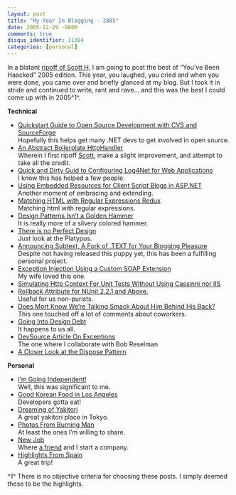 ```yaml
---
layout: post
title: "My Year In Blogging - 2005"
date: 2005-12-29 -0800
comments: true
disqus_identifier: 11384
categories: [personal]
---
```

In a blatant [ripoff of Scott
H](http://www.hanselman.com/blog/ "Scott hanselman’s Blog"), I am going
to post the best of “You’ve Been Haacked” 2005 edition. This year, you
laughed, you cried and when you were done, you came over and briefly
glanced at my blog. But I took it in stride and continued to write, rant
and rave... and this was the best I could come up with in 2005^1^.

**Technical**

-   [Quickstart Guide to Open Source Development with CVS and
    SourceForge](http://haacked.com/archive/2005/05/12/3178.aspx "Quickstart Guide to Open Source Development with CVS and SourceForge")\
     Hopefully this helps get many .NET devs to get involved in open
    source.
-   [An Abstract Boilerplate
    HttpHandler](http://haacked.com/archive/2005/03/17/2394.aspx "An Abstract Boilerplate HttpHandler")\
     Wherein I first ripoff
    [Scott](http://www.hanselman.com/blog/ "Scott hanselman’s Blog"),
    make a slight improvement, and attempt to take all the credit.
-   [Quick and Dirty Guid to Configuring Log4Net for Web
    Applications](http://haacked.com/archive/2005/03/07/2317.aspx "Configuring Log4Net for the Web")\
    I know this has helped a few people.
-   [Using Embedded Resources for Client Script Blogs in
    ASP.NET](http://haacked.com/archive/2005/04/29/2879.aspx "Embedded Resources for ASP.NET")\
    Another moment of embracing and extending.
-   [Matching HTML with Regular Expressions
    Redux](http://haacked.com/archive/2005/04/22/2784.aspx "Matching HTML With Regex")\
    Matching html with regular expressions.
-   [Design Patterns Isn’t a Golden
    Hammer](http://haacked.com/archive/2005/05/31/3935.aspx)\
    It is really more of a silvery colored hammer.
-   [There is no Perfect
    Design](http://haacked.com/archive/2005/05/31/ThereIsNoPerfectDesign.aspx)\
    Just look at the Platypus.
-   [Announcing Subtext, A Fork of .TEXT for Your Blogging
    Pleasure](http://haacked.com/archive/2005/05/04/2953.aspx)\
    Despite not having released this puppy yet, this has been a
    fulfilling personal project.
-   [Exception Injection Using a Custom SOAP
    Extension](http://haacked.com/archive/2005/06/29/ExceptionInjectionUsingCustomSoapExtension.aspx "Exception Injection Using a Custom SOAP Extension")\
    My wife loved this one.
-   [Simulating Http Context For Unit Tests Without Using Cassinni nor
    IIS](http://haacked.com/archive/2005/06/11/4617.aspx "Simulating Http Context")
-   [Rollback Attribute for NUnit 2.2.1 and
    Above.](http://haacked.com/archive/2005/06/10/4580.aspx "NUnit Rollback")\
    Useful for us non-purists.
-   [Does Mort Know We’re Talking Smack About Him Behind His
    Back?](http://haacked.com/archive/2005/08/03/9210.aspx "Does Mort Know")\
    This one touched off a lot of comments about coworkers.
-   [Going Into Design
    Debt](http://haacked.com/archive/2005/09/24/10336.aspx "Design Debt")\
    It happens to us all.
-   [DevSource Article On
    Exceptions](http://haacked.com/archive/2005/11/17/DevSourceArticleOnExceptions.aspx)\
    The one where I collaborate with Bob Reselman
-   [A Closer Look at the Dispose
    Pattern](http://haacked.com/archive/2005/11/18/ACloserLookAtDisposePattern.aspx "Dispose Pattern")

**Personal**

-   [I’m Going
    Independent!](http://haacked.com/archive/2005/02/22/2168.aspx "I’m Going Indepdendent!")\
     Well, this was significant to me.
-   [Good Korean Food in Los
    Angeles](http://haacked.com/archive/2005/03/17/2400.aspx "Good Korean Food in Los Angeles")
    \
     Developers gotta eat!
-   [Dreaming of
    Yakitori](http://haacked.com/archive/2005/08/05/9226.aspx "Yakitori")\
    A great yakitori place in Tokyo.
-   [Photos From Burning
    Man](http://haacked.com/archive/2005/09/10/10019.aspx "Photos From Burning Man")\
    At least the ones I’m willing to share.
-   [New
    Job](http://haacked.com/archive/2005/09/13/10065.aspx "New Job") \
    Where [a friend](http://micahdylan.com/ "Micah Dylan’s Blog") and I
    start a company.
-   [Highlights From
    Spain](http://haacked.com/archive/2005/11/29/11266.aspx "Highlights From Spain")\
    A great trip!

^1^ There is no objective criteria for choosing these posts. I simply
deemed these to be the highlights.

